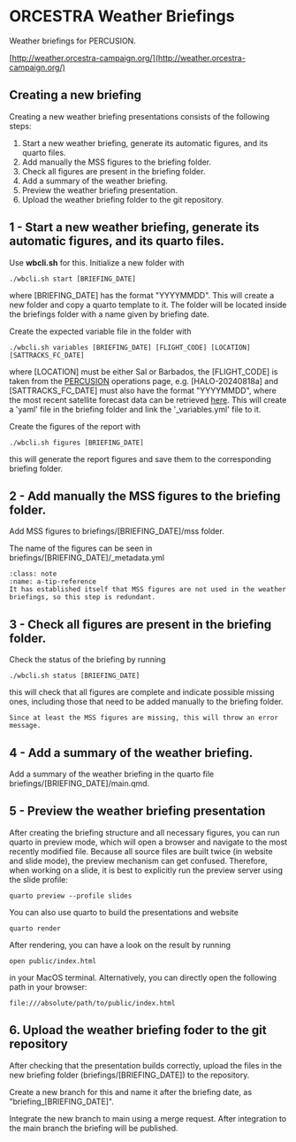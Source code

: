# ORCESTRA Weather Briefings

Weather briefings for PERCUSION.

[http://weather.orcestra-campaign.org/](http://weather.orcestra-campaign.org/)

## Creating a new briefing
Creating a new weather briefing presentations consists of the following steps:

1. Start a new weather briefing, generate its automatic figures, and its quarto files.
2. Add manually the MSS figures to the briefing folder. 
3. Check all figures are present in the briefing folder.
4. Add a summary of the weather briefing.
5. Preview the weather briefing presentation.
6. Upload the weather briefing folder to the git repository.

## 1 - Start a new weather briefing, generate its automatic figures, and its quarto files.

Use **wbcli.sh** for this. Initialize a new folder with

```
./wbcli.sh start [BRIEFING_DATE]
```

where [BRIEFING_DATE] has the format "YYYYMMDD". This will create a new folder and copy a quarto template to it. The folder will be located inside the briefings folder with a name given by briefing date.

Create the expected variable file in the folder with

```
./wbcli.sh variables [BRIEFING_DATE] [FLIGHT_CODE] [LOCATION] [SATTRACKS_FC_DATE]
```

where [LOCATION] must be either Sal or Barbados, the [FLIGHT_CODE] is taken from the [PERCUSION](https://orcestra-campaign.org/operation/halo.html) operations page, e.g. [HALO-20240818a] and [SATTRACKS_FC_DATE] must also have the format "YYYYMMDD", where the most recent satellite forecast data can be retrieved [here](https://sattracks.orcestra-campaign.org). 
This will create a 'yaml' file in the briefing folder and link the '_variables.yml' file to it.

Create the figures of the report with

```
./wbcli.sh figures [BRIEFING_DATE]
```

this will generate the report figures and save them to the corresponding briefing folder.

## 2 - Add manually the MSS figures to the briefing folder.
Add MSS figures to briefings/[BRIEFING_DATE]/mss folder.

The name of the figures can be seen in briefings/[BRIEFING_DATE]/_metadata.yml

```{tip}
:class: note
:name: a-tip-reference
It has established itself that MSS figures are not used in the weather briefings, so this step is redundant.
```


## 3 - Check all figures are present in the briefing folder.

Check the status of the briefing by running

```
./wbcli.sh status [BRIEFING_DATE]
```

this will check that all figures are complete and indicate possible missing ones, including those that need to be added manually to the briefing folder.

```{note}
Since at least the MSS figures are missing, this will throw an error message.
```

## 4 - Add a summary of the weather briefing.
Add a summary of the weather briefing in the quarto file briefings/[BRIEFING_DATE]/main.qmd.


## 5 - Preview the weather briefing presentation

After creating the briefing structure and all necessary figures, you can run
quarto in preview mode, which will open a browser and navigate to the most recently modified file.
Because all source files are built twice (in website and slide mode), the preview mechanism can get confused.
Therefore, when working on a slide, it is best to explicitly run the preview server using the slide profile:
```
quarto preview --profile slides
```

You can also use quarto to build the presentations and website
```
quarto render
```

After rendering, you can have a look on the result by running
```
open public/index.html
```

in your MacOS terminal. Alternatively, you can directly open the following path in your browser:
```
file:///absolute/path/to/public/index.html
```

## 6. Upload the weather briefing foder to the git repository

After checking that the presentation builds correctly, upload the files in the
new briefing folder (briefings/[BRIEFING_DATE]) to the repository.

Create a new branch for this and name it after the briefing date, as "briefing_[BRIEFING_DATE]".

Integrate the new branch to main using a merge request. After integration to the main branch the briefing will be published.


